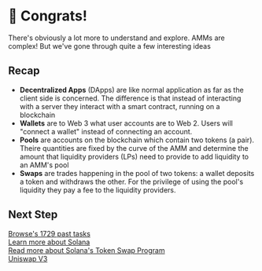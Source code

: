 # 👏 Congrats!

There's obviously a lot more to understand and explore. AMMs are complex! But we've gone through quite a few interesting ideas

## Recap

* **Decentralized Apps** (DApps) are like normal application as far as the client side is concerned. The difference is that instead of interacting with a server they interact with a smart contract, running on a blockchain
* **Wallets** are to Web 3 what user accounts are to Web 2. Users will "connect a wallet" instead of connecting an account.
* **Pools** are accounts on the blockchain which contain two tokens (a pair). Theire quantities are fixed by the curve of the AMM and determine the amount that liquidity providers (LPs) need to provide to add liquidity to an AMM's pool
* **Swaps** are trades happening in the pool of two tokens: a wallet deposits a token and withdraws the other. For the privilege of using the pool's liquidity they pay a fee to the liquidity providers.

## Next Step

[Browse's 1729 past tasks](https://1729.com/)  
[Learn more about Solana](https://solana.com/)  
[Read more about Solana's Token Swap Program](https://spl.solana.com/token-swap)  
[Uniswap V3](https://uniswap.org/blog/uniswap-v3/)  
